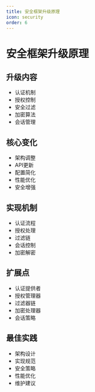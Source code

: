 ```yaml
---
title: 安全框架升级原理
icon: security
order: 6
---
```


# 安全框架升级原理

## 升级内容
- 认证机制
- 授权控制
- 安全过滤
- 加密算法
- 会话管理

## 核心变化
- 架构调整
- API更新
- 配置简化
- 性能优化
- 安全增强

## 实现机制
- 认证流程
- 授权处理
- 过滤链
- 会话控制
- 加密解密

## 扩展点
- 认证提供者
- 授权管理器
- 过滤器链
- 加密处理器
- 会话策略

## 最佳实践
- 架构设计
- 实现规范
- 安全策略
- 性能优化
- 维护建议
